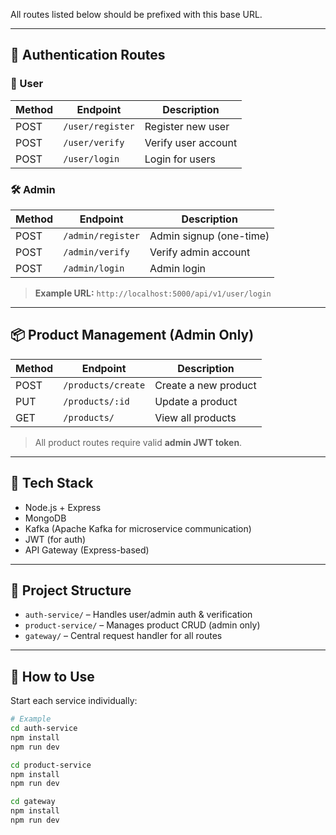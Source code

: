 
All routes listed below should be prefixed with this base URL.

---

## 🔐 Authentication Routes

### 👤 User
| Method | Endpoint                     | Description                 |
|--------|------------------------------|-----------------------------|
| POST   | `/user/register`             | Register new user           |
| POST   | `/user/verify`               | Verify user account         |
| POST   | `/user/login`                | Login for users             |

### 🛠️ Admin
| Method | Endpoint                     | Description                 |
|--------|------------------------------|-----------------------------|
| POST   | `/admin/register`            | Admin signup (one-time)     |
| POST   | `/admin/verify`              | Verify admin account        |
| POST   | `/admin/login`               | Admin login                 |

> **Example URL:** `http://localhost:5000/api/v1/user/login`

---

## 📦 Product Management (Admin Only)

| Method | Endpoint                    | Description            |
|--------|-----------------------------|------------------------|
| POST   | `/products/create`          | Create a new product   |
| PUT    | `/products/:id`             | Update a product       |
| GET    | `/products/`                | View all products      |

> All product routes require valid **admin JWT token**.

---

## 🧠 Tech Stack
- Node.js + Express
- MongoDB
- Kafka (Apache Kafka for microservice communication)
- JWT (for auth)
- API Gateway (Express-based)

---

## 📁 Project Structure
- `auth-service/` – Handles user/admin auth & verification
- `product-service/` – Manages product CRUD (admin only)
- `gateway/` – Central request handler for all routes

---

## 🧪 How to Use

Start each service individually:

```bash
# Example
cd auth-service
npm install
npm run dev

cd product-service
npm install
npm run dev

cd gateway
npm install
npm run dev
